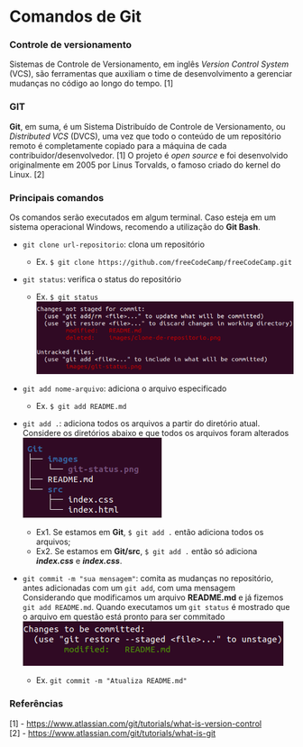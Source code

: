 # Comandos de Git

### Controle de versionamento
Sistemas de Controle de Versionamento, em inglês *Version Control System* (VCS), são ferramentas que auxiliam o time de desenvolvimento a gerenciar mudanças no código ao longo do tempo. [1]

### GIT
**Git**, em suma, é um Sistema Distribuído de Controle de Versionamento, ou *Distributed VCS* (DVCS), uma vez que todo o conteúdo de um repositório remoto é completamente copiado para a máquina de cada contribuidor/desenvolvedor. [1]
O projeto é *open source* e foi desenvolvido originalmente em 2005 por Linus Torvalds, o famoso criado do kernel do Linux. [2]


### Principais comandos

Os comandos serão executados em algum terminal. Caso esteja em um sistema operacional Windows, recomendo a utilização do **Git Bash**.

* `git clone url-repositorio`: clona um repositório
  * Ex. `$ git clone https://github.com/freeCodeCamp/freeCodeCamp.git`

* `git status`: verifica o status do repositório
  * Ex. `$ git status`  
  ![Git status](images/git-status.png)

* `git add nome-arquivo`: adiciona o arquivo especificado
  * Ex. `$ git add README.md`

* `git add .`: adiciona todos os arquivos a partir do diretório atual.  
  Considere os diretórios abaixo e que todos os arquivos foram alterados  
  ![Arvore de diretorios](images/git-add-dot.png)
  * Ex1. Se estamos em **Git**, `$ git add .` então adiciona todos os arquivos;
  * Ex2. Se estamos em **Git/src**, `$ git add .` então só adiciona _**index.css**_ e _**index.css**_.
* `git commit -m "sua mensagem"`: comita as mudanças no repositório, antes adicionadas com um `git add`, com uma mensagem  
  Considerando que modificamos um arquivo **README.md** e já fizemos `git add README.md`. Quando executamos um `git status` é mostrado que o arquivo em questão está pronto para ser commitado
  ![Exemplo de commit](images/git-commit-1.png)
  * Ex. `git commit -m "Atualiza README.md"`

### Referências
[1] - https://www.atlassian.com/git/tutorials/what-is-version-control \
[2] - https://www.atlassian.com/git/tutorials/what-is-git
